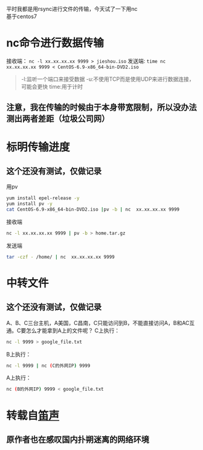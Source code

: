平时我都是用rsync进行文件的传输，今天试了一下用nc  
基于centos7
<!--more-->
# nc命令进行数据传输  
接收端：
`nc -l xx.xx.xx.xx 9999 > jieshou.iso`
发送端:
`time nc  xx.xx.xx.xx 9999 < CentOS-6.9-x86_64-bin-DVD2.iso`  
> -l:监听一个端口来接受数据
> -u:不使用TCP而是使用UDP来进行数据连接，可能会更快
> time:用于计时

## 注意，我在传输的时候由于本身带宽限制，所以没办法测出两者差距（垃圾公司网）

# 标明传输进度
## 这个还没有测试，仅做记录
用pv
```bash
yum install epel-release -y
yum install pv -y
cat CentOS-6.9-x86_64-bin-DVD2.iso |pv -b | nc  xx.xx.xx.xx 9999
```
接收端
```bash
nc -l xx.xx.xx.xx 9999 | pv -b > home.tar.gz
```
发送端
```bash
tar -czf - /home/ | nc  xx.xx.xx.xx 9999
```

# 中转文件
## 这个还没有测试，仅做记录
A、B、C三台主机，A美国，C昌南，C只能访问到B，不能直接访问A，B和AC互通。C要怎么才能拿到A上的文件呢？
C上执行：
```bash
nc -l 9999 > google_file.txt
```
B上执行：
```bash
nc -l 9999 | nc (C的外网IP) 9999
```
A上执行：
```bash
nc (B的外网IP) 9999 < google_file.txt
```

# 转载自[笛声](https://hqidi.com/108.html)
## 原作者也在感叹国内扑朔迷离的网络环境